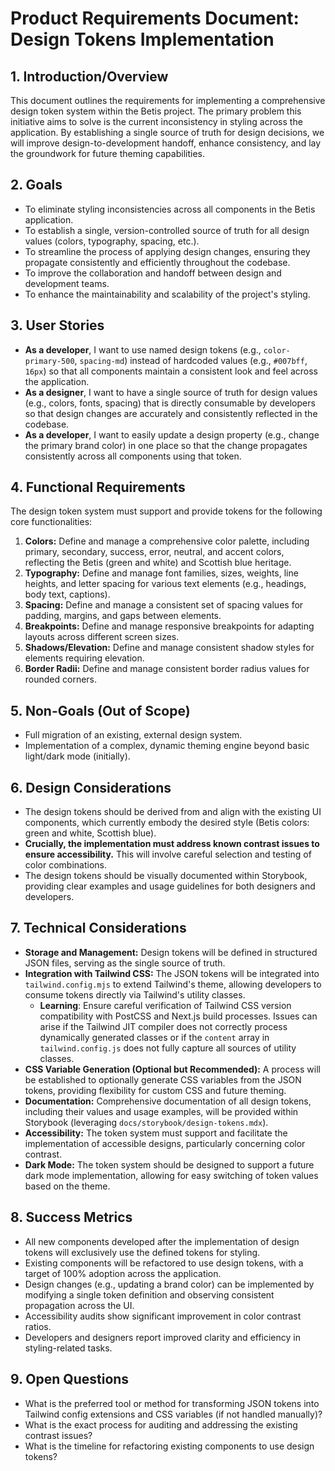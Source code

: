 # Product Requirements Document: Design Tokens Implementation

## 1. Introduction/Overview

This document outlines the requirements for implementing a comprehensive design token system within the Betis project. The primary problem this initiative aims to solve is the current inconsistency in styling across the application. By establishing a single source of truth for design decisions, we will improve design-to-development handoff, enhance consistency, and lay the groundwork for future theming capabilities.

## 2. Goals

*   To eliminate styling inconsistencies across all components in the Betis application.
*   To establish a single, version-controlled source of truth for all design values (colors, typography, spacing, etc.).
*   To streamline the process of applying design changes, ensuring they propagate consistently and efficiently throughout the codebase.
*   To improve the collaboration and handoff between design and development teams.
*   To enhance the maintainability and scalability of the project's styling.

## 3. User Stories

*   **As a developer**, I want to use named design tokens (e.g., `color-primary-500`, `spacing-md`) instead of hardcoded values (e.g., `#007bff`, `16px`) so that all components maintain a consistent look and feel across the application.
*   **As a designer**, I want to have a single source of truth for design values (e.g., colors, fonts, spacing) that is directly consumable by developers so that design changes are accurately and consistently reflected in the codebase.
*   **As a developer**, I want to easily update a design property (e.g., change the primary brand color) in one place so that the change propagates consistently across all components using that token.

## 4. Functional Requirements

The design token system must support and provide tokens for the following core functionalities:

1.  **Colors:** Define and manage a comprehensive color palette, including primary, secondary, success, error, neutral, and accent colors, reflecting the Betis (green and white) and Scottish blue heritage.
2.  **Typography:** Define and manage font families, sizes, weights, line heights, and letter spacing for various text elements (e.g., headings, body text, captions).
3.  **Spacing:** Define and manage a consistent set of spacing values for padding, margins, and gaps between elements.
4.  **Breakpoints:** Define and manage responsive breakpoints for adapting layouts across different screen sizes.
5.  **Shadows/Elevation:** Define and manage consistent shadow styles for elements requiring elevation.
6.  **Border Radii:** Define and manage consistent border radius values for rounded corners.

## 5. Non-Goals (Out of Scope)

*   Full migration of an existing, external design system.
*   Implementation of a complex, dynamic theming engine beyond basic light/dark mode (initially).

## 6. Design Considerations

*   The design tokens should be derived from and align with the existing UI components, which currently embody the desired style (Betis colors: green and white, Scottish blue).
*   **Crucially, the implementation must address known contrast issues to ensure accessibility.** This will involve careful selection and testing of color combinations.
*   The design tokens should be visually documented within Storybook, providing clear examples and usage guidelines for both designers and developers.

## 7. Technical Considerations

*   **Storage and Management:** Design tokens will be defined in structured JSON files, serving as the single source of truth.
*   **Integration with Tailwind CSS:** The JSON tokens will be integrated into `tailwind.config.mjs` to extend Tailwind's theme, allowing developers to consume tokens directly via Tailwind's utility classes.
    *   **Learning**: Ensure careful verification of Tailwind CSS version compatibility with PostCSS and Next.js build processes. Issues can arise if the Tailwind JIT compiler does not correctly process dynamically generated classes or if the `content` array in `tailwind.config.js` does not fully capture all sources of utility classes.
*   **CSS Variable Generation (Optional but Recommended):** A process will be established to optionally generate CSS variables from the JSON tokens, providing flexibility for custom CSS and future theming.
*   **Documentation:** Comprehensive documentation of all design tokens, including their values and usage examples, will be provided within Storybook (leveraging `docs/storybook/design-tokens.mdx`).
*   **Accessibility:** The token system must support and facilitate the implementation of accessible designs, particularly concerning color contrast.
*   **Dark Mode:** The token system should be designed to support a future dark mode implementation, allowing for easy switching of token values based on the theme.

## 8. Success Metrics

*   All new components developed after the implementation of design tokens will exclusively use the defined tokens for styling.
*   Existing components will be refactored to use design tokens, with a target of 100% adoption across the application.
*   Design changes (e.g., updating a brand color) can be implemented by modifying a single token definition and observing consistent propagation across the UI.
*   Accessibility audits show significant improvement in color contrast ratios.
*   Developers and designers report improved clarity and efficiency in styling-related tasks.

## 9. Open Questions

*   What is the preferred tool or method for transforming JSON tokens into Tailwind config extensions and CSS variables (if not handled manually)?
*   What is the exact process for auditing and addressing the existing contrast issues?
*   What is the timeline for refactoring existing components to use design tokens?